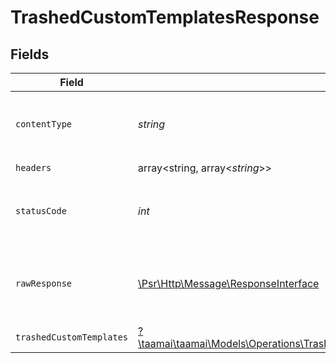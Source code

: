 # TrashedCustomTemplatesResponse


## Fields

| Field                                                                                                                                                     | Type                                                                                                                                                      | Required                                                                                                                                                  | Description                                                                                                                                               | Example                                                                                                                                                   |
| --------------------------------------------------------------------------------------------------------------------------------------------------------- | --------------------------------------------------------------------------------------------------------------------------------------------------------- | --------------------------------------------------------------------------------------------------------------------------------------------------------- | --------------------------------------------------------------------------------------------------------------------------------------------------------- | --------------------------------------------------------------------------------------------------------------------------------------------------------- |
| `contentType`                                                                                                                                             | *string*                                                                                                                                                  | :heavy_check_mark:                                                                                                                                        | HTTP response content type for this operation                                                                                                             |                                                                                                                                                           |
| `headers`                                                                                                                                                 | array<string, array<*string*>>                                                                                                                            | :heavy_check_mark:                                                                                                                                        | N/A                                                                                                                                                       |                                                                                                                                                           |
| `statusCode`                                                                                                                                              | *int*                                                                                                                                                     | :heavy_check_mark:                                                                                                                                        | HTTP response status code for this operation                                                                                                              |                                                                                                                                                           |
| `rawResponse`                                                                                                                                             | [\Psr\Http\Message\ResponseInterface](https://www.php-fig.org/psr/psr-7/#33-psrhttpmessageresponseinterface)                                              | :heavy_check_mark:                                                                                                                                        | Raw HTTP response; suitable for custom response parsing                                                                                                   |                                                                                                                                                           |
| `trashedCustomTemplates`                                                                                                                                  | [?\taamai\taamai\Models\Operations\TrashedCustomTemplatesTrashedCustomTemplates](../../Models/Operations/TrashedCustomTemplatesTrashedCustomTemplates.md) | :heavy_minus_sign:                                                                                                                                        | OK                                                                                                                                                        | {"status":"success","message":"Data Fatched Successfully","data":[]}                                                                                      |